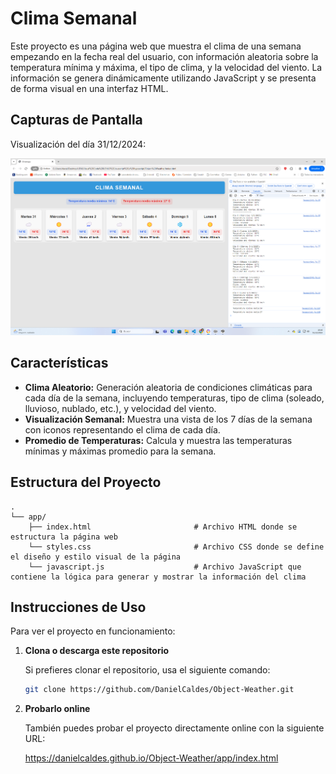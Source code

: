 # Clima Semanal

Este proyecto es una página web que muestra el clima de una semana empezando en la fecha real del usuario, con información aleatoria sobre la temperatura mínima y máxima, el tipo de clima, y la velocidad del viento. La información se genera dinámicamente utilizando JavaScript y se presenta de forma visual en una interfaz HTML.

## Capturas de Pantalla

Visualización del día 31/12/2024:

![Vista del proyecto](assets/aplicacion-screenshoot.png)

## Características

- **Clima Aleatorio:** Generación aleatoria de condiciones climáticas para cada día de la semana, incluyendo temperaturas, tipo de clima (soleado, lluvioso, nublado, etc.), y velocidad del viento.
- **Visualización Semanal:** Muestra una vista de los 7 días de la semana con iconos representando el clima de cada día.
- **Promedio de Temperaturas:** Calcula y muestra las temperaturas mínimas y máximas promedio para la semana.

## Estructura del Proyecto

```
.
└── app/
    ├── index.html                       # Archivo HTML donde se estructura la página web
    └── styles.css                       # Archivo CSS donde se define el diseño y estilo visual de la página
    └── javascript.js                    # Archivo JavaScript que contiene la lógica para generar y mostrar la información del clima
```

## Instrucciones de Uso

Para ver el proyecto en funcionamiento:

1. **Clona o descarga este repositorio**
   
   Si prefieres clonar el repositorio, usa el siguiente comando:
   ```bash
   git clone https://github.com/DanielCaldes/Object-Weather.git

3. **Probarlo online**
   
   También puedes probar el proyecto directamente online con la siguiente URL:
   
   https://danielcaldes.github.io/Object-Weather/app/index.html
